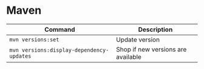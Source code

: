 # Maven

Command | Description
--- | ---
`mvn versions:set` | Update version |
`mvn versions:display-dependency-updates` | Shop if new versions are available
